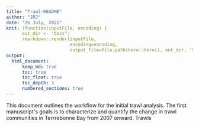 ```yaml
---
title: "Trawl-README"
author: "JRJ"
date: "26 July, 2021"
knit: (function(inputFile, encoding) { 
      out_dir <- "docs";
      rmarkdown::render(inputFile,
                        encoding=encoding, 
                        output_file=file.path(here::here(), out_dir, 'trawl_README.html')) })
output: 
  html_document:
      keep_md: true
      toc: true
      toc_float: true
      toc_depth: 3
      numbered_sections: true
---
```




This document outlines the workflow for the initial trawl analysis. The first manuscript's goals is to characterize and quantify the change in trawl communities in Terrrebonne Bay from 2007 onward. Trawls 
